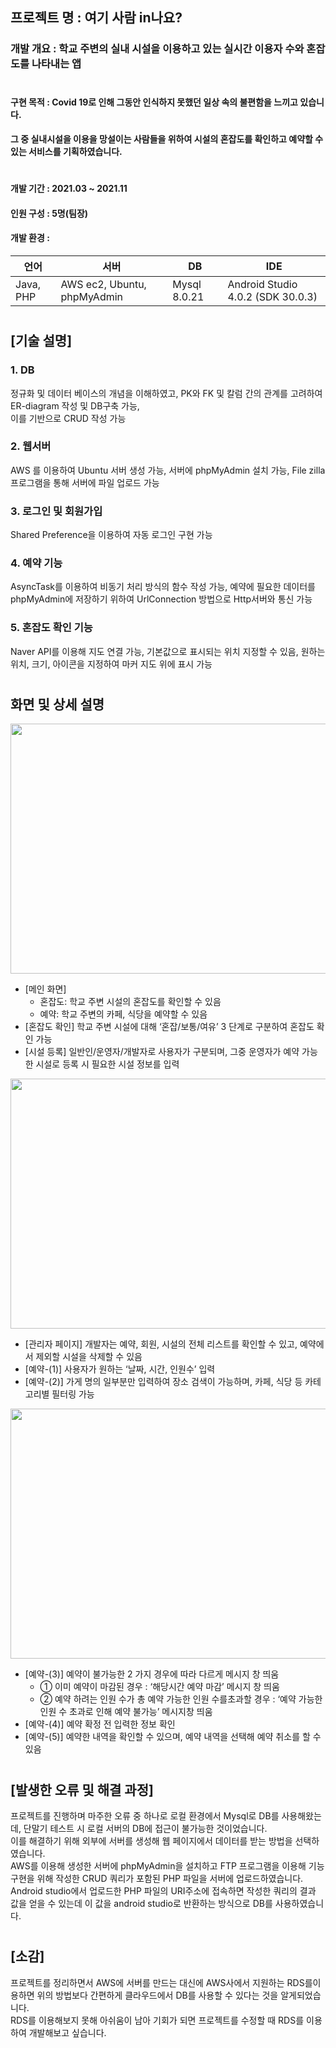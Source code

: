 ## 프로젝트 명 : 여기 사람 in나요?
### 개발 개요 : 학교 주변의 실내 시설을 이용하고 있는 실시간 이용자 수와 혼잡도를 나타내는 앱
#
#### 구현 목적 : Covid 19로 인해 그동안 인식하지 못했던 일상 속의 불편함을 느끼고 있습니다.  
#### 그 중 실내시설을 이용을 망설이는 사람들을 위하여 시설의 혼잡도를 확인하고 예약할 수 있는 서비스를 기획하였습니다.
#
#### 개발 기간 : 2021.03 ~ 2021.11
#### 인원 구성 : 5명(팀장)
#### 개발 환경 : 
언어 | 서버 | DB | IDE
---|---|---|---|
Java, PHP |AWS ec2, Ubuntu, phpMyAdmin| Mysql 8.0.21 | Android Studio 4.0.2 (SDK 30.0.3)
#
## [기술 설명]
### 1. DB
정규화 및 데이터 베이스의 개념을 이해하였고, PK와 FK 및 칼럼 간의 관계를 고려하여 ER-diagram 작성 및 DB구축 가능,  
이를 기반으로 CRUD 작성 가능

### 2. 웹서버
AWS 를 이용하여 Ubuntu 서버 생성 가능, 서버에 phpMyAdmin 설치 가능, File zilla 프로그램을 통해 서버에 파일 업로드 가능

### 3. 로그인 및 회원가입
Shared Preference을 이용하여 자동 로그인 구현 가능

### 4. 예약 기능
AsyncTask를 이용하여 비동기 처리 방식의 함수 작성 가능, 예약에 필요한 데이터를 phpMyAdmin에 저장하기 위하여
UrlConnection 방법으로 Http서버와 통신 가능

### 5. 혼잡도 확인 기능
Naver API를 이용해 지도 연결 가능, 기본값으로 표시되는 위치 지정할 수 있음, 원하는 위치, 크기, 아이콘을 지정하여 마커 지도 위에 표시 가능

#
#
## 화면 및 상세 설명
<img src="https://user-images.githubusercontent.com/73291755/205490367-8ea3c906-6a4c-49e4-b3ba-68715759836f.png" width="600" height="400"/>

* [메인 화면]
  * 혼잡도: 학교 주변 시설의 혼잡도를 확인할 수 있음  
  * 예약: 학교 주변의 카페, 식당을 예약할 수 있음
* [혼잡도 확인]
학교 주변 시설에 대해 ‘혼잡/보통/여유’ 3 단계로 구분하여 혼잡도 확인 가능
* [시설 등록]
일반인/운영자/개발자로 사용자가 구분되며, 그중 운영자가 예약 가능한 시설로 등록 시 필요한 시설 정보를 입력

<img src="https://user-images.githubusercontent.com/73291755/205490523-9ad4ef1f-6723-49aa-a811-4810f2c903fc.png" width="600" height="400"/>

* [관리자 페이지]
개발자는 예약, 회원, 시설의 전체 리스트를 확인할 수 있고, 예약에서 제외할 시설을 삭제할 수 있음
* [예약-(1)]
사용자가 원하는 ‘날짜, 시간, 인원수’ 입력
* [예약-(2)]
가게 명의 일부분만 입력하여 장소 검색이 가능하며, 카페, 식당 등 카테고리별 필터링 가능

<img src="https://user-images.githubusercontent.com/73291755/205490409-0c43033a-b2ea-48e7-8681-5bbe16164c06.png" width="600" height="400"/>

* [예약-(3)]
예약이 불가능한 2 가지 경우에 따라 다르게 메시지 창 띄움
  * ① 이미 예약이 마감된 경우 : ‘해당시간 예약 마감’ 메시지 창 띄움
  * ② 예약 하려는 인원 수가 총 예약 가능한 인원 수를초과할 경우 : ‘예약 가능한 인원 수 초과로 인해 예약 불가능’ 메시지창 띄움
* [예약-(4)]
예약 확정 전 입력한 정보 확인
* [예약-(5)]
예약한 내역을 확인할 수 있으며, 예약 내역을 선택해 예약 취소를 할 수 있음

#
#
## [발생한 오류 및 해결 과정]
프로젝트를 진행하며 마주한 오류 중 하나로 로컬 환경에서 Mysql로 DB를 사용해왔는데, 단말기 테스트 시 로컬 서버의 DB에 접근이 불가능한 것이었습니다.  
이를 해결하기 위해 외부에 서버를 생성해 웹 페이지에서 데이터를 받는 방법을 선택하였습니다.  
AWS를 이용해 생성한 서버에 phpMyAdmin을 설치하고 FTP 프로그램을 이용해 기능 구현을 위해 작성한 CRUD 쿼리가 포함된 PHP 파일을 서버에 업로드하였습니다.  
Android studio에서 업로드한 PHP 파일의 URI주소에 접속하면 작성한 쿼리의 결과 값을 얻을 수 있는데 이 값을 android studio로 반환하는 방식으로 DB를 사용하였습니다.

#
## [소감]
프로젝트를 정리하면서 AWS에 서버를 만드는 대신에 AWS사에서 지원하는 RDS를이용하면 위의 방법보다 간편하게 클라우드에서 DB를 사용할 수 있다는 것을 알게되었습니다.  
RDS를 이용해보지 못해 아쉬움이 남아 기회가 되면 프로젝트를 수정할 때 RDS를 이용하여 개발해보고 싶습니다.
